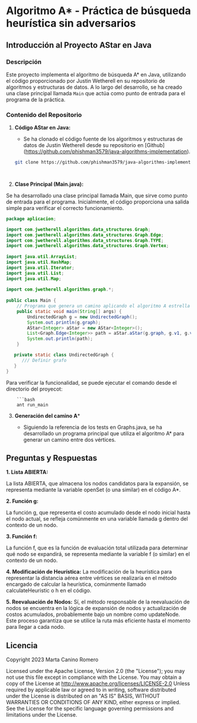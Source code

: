 # Algoritmo A* - Práctica de búsqueda heurística sin adversarios

## **Introducción al Proyecto AStar en Java**

### **Descripción**

Este proyecto implementa el algoritmo de búsqueda A* en Java, utilizando el código proporcionado por Justin Wetherell en su repositorio de algoritmos y estructuras de datos. A lo largo del desarrollo, se ha creado una clase principal llamada `Main` que actúa como punto de entrada para el programa de la práctica.

### **Contenido del Repositorio**

1. **Código AStar en Java:**
   - Se ha clonado el código fuente de los algoritmos y estructuras de datos de Justin Wetherell desde su repositorio en [Github]               (https://github.com/phishman3579/java-algorithms-implementation).

   ```bash
   git clone https://github.com/phishman3579/java-algorithms-implementation.git

    
2. **Clase Principal (Main.java):**

Se ha desarrollado una clase principal llamada Main, que sirve como punto de entrada para el programa. Inicialmente, el código proporciona una salida simple para verificar el    correcto funcionamiento.

```java
package aplicacion;

import com.jwetherell.algorithms.data_structures.Graph;
import com.jwetherell.algorithms.data_structures.Graph.Edge;
import com.jwetherell.algorithms.data_structures.Graph.TYPE;
import com.jwetherell.algorithms.data_structures.Graph.Vertex;
        
import java.util.ArrayList;
import java.util.HashMap;
import java.util.Iterator;
import java.util.List;
import java.util.Map;
        
import com.jwetherell.algorithms.graph.*;
        
public class Main {
    // Programa que genera un camino aplicando el algoritmo A estrella (implementado en la clase AStar)
    public static void main(String[] args) {
        UndirectedGraph g = new UndirectedGraph();
        System.out.println(g.graph);
        AStar<Integer> aStar = new AStar<Integer>();
        List<Graph.Edge<Integer>> path = aStar.aStar(g.graph, g.v1, g.v5);
        System.out.println(path);
    }

   private static class UndirectedGraph {
      /// Definir grafo
   }
}
```

Para verificar la funcionalidad, se puede ejecutar el comando desde el directorio del proyecot:

        ```bash
        ant run_main

3. **Generación del camino A***

   - Siguiendo la referencia de los tests en Graphs.java, se ha desarrollado un programa principal que utiliza el algoritmo A* para generar un camino entre dos vértices.


## **Preguntas y Respuestas**

**1. Lista ABIERTA:**
   
   La lista ABIERTA, que almacena los nodos candidatos para la expansión, se representa mediante la variable openSet (o una similar) en el código A*.

**2. Función g:**
   
La función g, que representa el costo acumulado desde el nodo inicial hasta el nodo actual, se refleja comúnmente en una variable llamada g dentro del contexto de un nodo.

**3. Función f:**

La función f, que es la función de evaluación total utilizada para determinar qué nodo se expandirá, se representa mediante la variable f (o similar) en el contexto de un nodo.

**4. Modificación de Heurística:**
La modificación de la heurística para representar la distancia aérea entre vértices se realizaría en el método encargado de calcular la heurística, comúnmente llamado calculateHeuristic o h en el código.

**5. Reevaluación de Nodos:**
Sí, el método responsable de la reevaluación de nodos se encuentra en la lógica de expansión de nodos y actualización de costos acumulados, probablemente bajo un nombre como updateNode. Este proceso garantiza que se utilice la ruta más eficiente hasta el momento para llegar a cada nodo.


## **Licencia**

Copyright 2023 Marta Canino Romero

Licensed under the Apache License, Version 2.0 (the "License");
you may not use this file except in compliance with the License.
You may obtain a copy of the License at
    http://www.apache.org/licenses/LICENSE-2.0
    Unless required by applicable law or agreed to in writing, software
    distributed under the License is distributed on an "AS IS" BASIS,
    WITHOUT WARRANTIES OR CONDITIONS OF ANY KIND, either express or implied.
    See the License for the specific language governing permissions and
    limitations under the License.
